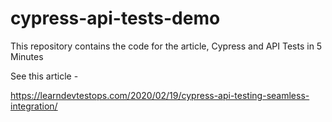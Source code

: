 # cypress-api-tests-demo

This repository contains the code for the article, Cypress and API Tests in 5 Minutes

See this article -

https://learndevtestops.com/2020/02/19/cypress-api-testing-seamless-integration/
